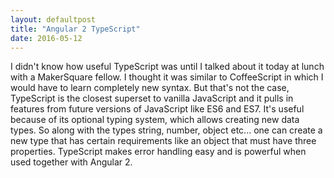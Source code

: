 ```yaml
---
layout: defaultpost
title: "Angular 2 TypeScript"
date: 2016-05-12
---
```


I didn't know how useful TypeScript was until I talked about it today at lunch with a MakerSquare fellow. I thought it was similar to CoffeeScript in which I would have to learn completely new syntax. But that's not the case, TypeScript is the closest superset to vanilla JavaScript and it pulls in features from future versions of JavaScript like ES6 and ES7. It's useful because of its optional typing system, which allows creating new data types. So along with the types string, number, object etc... one can create a new type that has certain requirements like an object that must have three properties. TypeScript makes error handling easy and is powerful when used together with Angular 2.